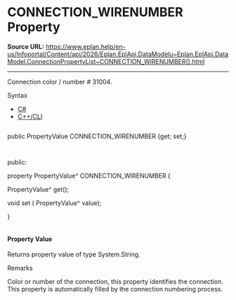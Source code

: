 # CONNECTION_WIRENUMBER Property

**Source URL:** https://www.eplan.help/en-us/Infoportal/Content/api/2026/Eplan.EplApi.DataModelu~Eplan.EplApi.DataModel.ConnectionPropertyList~CONNECTION_WIRENUMBER().html

---

Connection color / number # 31004.

Syntax

- [C#](#i-syntax-CS)
- [C++/CLI](#i-syntax-CPP2005)

```
```
public PropertyValue CONNECTION_WIRENUMBER {get; set;}
```
```

```
```
public:

property PropertyValue^ CONNECTION_WIRENUMBER {

   PropertyValue^ get();

   void set (    PropertyValue^ value);

}
```
```

#### Property Value

Returns property value of type System.String.

Remarks

Color or number of the connection, this property identifies the connection. This property is automatically filled by the connection numbering process.
